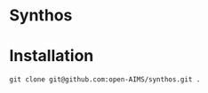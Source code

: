 Synthos
=================

# Installation

```
git clone git@github.com:open-AIMS/synthos.git .
```

